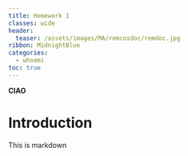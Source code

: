 ```yaml
---
title: Homework 1
classes: wide
header:
  teaser: /assets/images/MA/remcosdoc/remdoc.jpg
ribbon: MidnightBlue
categories:
  - whoami
toc: true
---
```


**CIAO**

# Introduction

This is markdown